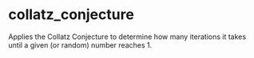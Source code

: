 # collatz_conjecture
Applies the Collatz Conjecture to determine how many iterations it takes until a given (or random) number reaches 1.
